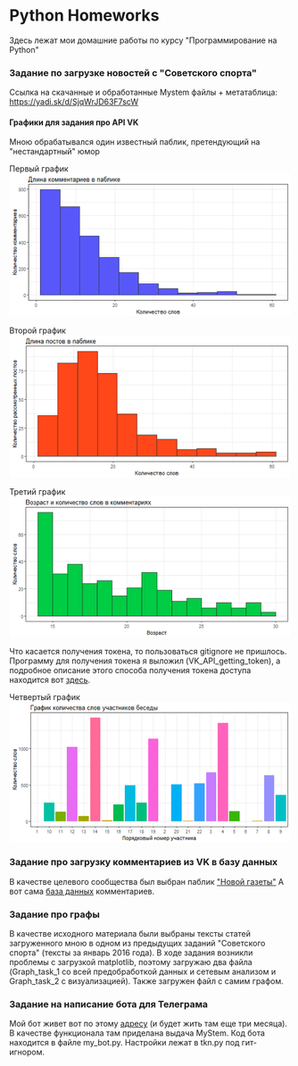 # Python Homeworks
Здесь лежат мои домашние работы по курсу "Программирование на Python"

### Задание по загрузке новостей с "Советского спорта"
Ссылка на скачанные и обработанные Mystem файлы + метатаблица: https://yadi.sk/d/SjqWrJD63F7scW


#### Графики для задания про API VK
Мною обрабатывался один известный паблик, претендующий на "нестандартный" юмор

Первый график
![alt text](https://github.com/SergeyMikhaylov21/Python_Homeworks/blob/master/Comment_plot.png)

Второй график
![alt text](https://github.com/SergeyMikhaylov21/Python_Homeworks/blob/master/Post_plot.png)

Третий график
![alt text](https://github.com/SergeyMikhaylov21/Python_Homeworks/blob/master/Age_Words_plot.png)


Что касается получения токена, то пользоваться gitignore не пришлось. Программу для получения токена я выложил (VK_API_getting_token), а подробное описание этого способа получения токена доступа находится вот [здесь](http://old.pynsk.ru/posts/2015/Nov/26/api-vsemu-golova-vkontakte-ot-nachala-do-otpravki-soobshcheniia-drugu/#.WOeJR_mLTIV). 

Четвертый график
![alt text](https://github.com/SergeyMikhaylov21/Python_Homeworks/blob/master/Chat_Members_plot.png)


### Задание про загрузку комментариев из VK в базу данных
В качестве целевого сообщества был выбран паблик ["Новой газеты"](https://vk.com/novgaz)
А вот сама [база данных](https://yadi.sk/d/ySvxHV3k3HBwbn) комментариев.


### Задание про графы
В качестве исходного материала были выбраны тексты статей загруженного мною в одном из предыдущих заданий "Советского спорта" (тексты за январь 2016 года). В ходе задания возникли проблемы с загрузкой matplotlib, поэтому загружаю два файла (Graph_task_1 со всей предобработкой данных и сетевым анализом и Graph_task_2 с визуализацией). Также загружен файл с самим графом.

### Задание на написание бота для Телеграма
Мой бот живет вот по этому [адресу](t.me/stemgrammbot) (и будет жить там еще три месяца). В качестве функционала там приделана выдача MyStem. Код бота находится в файле my_bot.py. Настройки лежат в tkn.py под гит-игнором.

